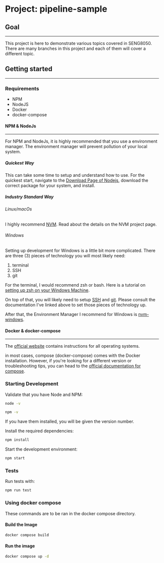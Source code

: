 # Project: pipeline-sample

## Goal
___
This project is here to demonstrate various topics covered in SENG8050.  There
are many branches in this project and each of them will cover a different topic.

## Getting started
___
### Requirements

- NPM
- NodeJS
- Docker
- docker-compose

#### NPM & NodeJs
---
For NPM and NodeJs, it is highly recommended that you use a environment manager.
The environment manager will prevent pollution of your local system.

##### Quickest Way

This can take some time to setup and understand how to use.  For the quickest
start, navigate to the [Download Page of Nodejs](https://nodejs.org/en/download/),
download the correct package for your system, and install.

##### Industry Standard Way
###### Linux/macOs

I highly recommend [NVM](https://github.com/nvm-sh/nvm).
Read about the details on the NVM project page.

###### Windows

Setting up development for Windows is a little bit more complicated. There are
three (3) pieces of technology you will most likely need:

1. terminal
2. SSH
3. git

For the terminal, I would recommend zsh or bash.  Here is a tutorial on [setting
up zsh on your Windows Machine](https://dev.to/zinox9/installing-zsh-on-windows-37em).

On top of that, you will likely need to setup [SSH](https://docs.microsoft.com/en-us/windows/terminal/tutorials/ssh)
and [git](https://git-scm.com/download/win). Please consult the documentation
I've linked above to set those pieces of technology up.

After that, the Environment Manager I recommend for Windows is [nvm-windows](https://github.com/coreybutler/nvm-windows).

#### Docker & docker-compose
---
The [official website](https://docs.docker.com/get-docker/) contains instructions
for all operating systems.

in most cases, compose (docker-compose) comes with the Docker installation.
However, if you're looking for a different version or troubleshooting tips, you
can head to the [official documentation for compose](https://docs.docker.com/compose/install/).

### Starting Development

Validate that you have Node and NPM:

```bash
node -v
```

``` bash
npm -v
```

If you have them installed, you will be given the version number.

Install the required dependencies:

```bash
npm install
```

Start the development environment:

```bash
npm start
```

### Tests

Run tests with:

```bash
npm run test
```

### Using docker compose
These commands are to be ran in the docker compose directory.

#### Build the Image
```bash
docker compose build
```

#### Run the image
```bash
docker compose up -d
```
